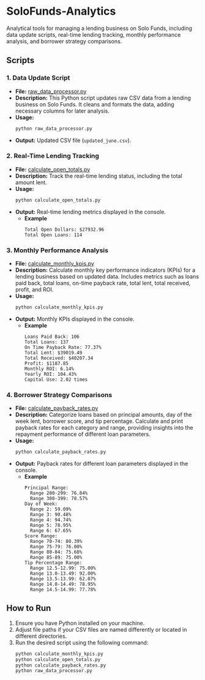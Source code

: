 # SoloFunds-Analytics
Analytical tools for managing a lending business on Solo Funds, including data update scripts, real-time lending tracking, monthly performance analysis, and borrower strategy comparisons.

## Scripts

### 1. Data Update Script
   - **File:** [raw_data_processor.py](raw_data_processor.py)
   - **Description:** This Python script updates raw CSV data from a lending business on Solo Funds. It cleans and formats the data, adding necessary columns for later analysis.
   - **Usage:**
     ```bash
     python raw_data_processor.py
     ```
   - **Output:** Updated CSV file (`updated_june.csv`).

### 2. Real-Time Lending Tracking
   - **File:** [calculate_open_totals.py](calculate_open_totals.py)
   - **Description:** Track the real-time lending status, including the total amount lent.
   - **Usage:**
     ```bash
     python calculate_open_totals.py
     ```
   - **Output:** Real-time lending metrics displayed in the console.
     - **Example**
        ```plaintext
        Total Open Dollars: $27932.96
        Total Open Loans: 114
        ```

### 3. Monthly Performance Analysis
   - **File:** [calculate_monthly_kpis.py](calculate_monthly_kpis.py)
   - **Description:** Calculate monthly key performance indicators (KPIs) for a lending business based on updated data. Includes metrics such as loans paid back, total loans, on-time payback rate, total lent, total received, profit, and ROI.
   - **Usage:**
     ```bash
     python calculate_monthly_kpis.py
     ```
   - **Output:** Monthly KPIs displayed in the console.
     - **Example**
         ```plaintext
         Loans Paid Back: 106
         Total Loans: 137
         On Time Payback Rate: 77.37%
         Total Lent: $39019.49
         Total Received: $40207.34
         Profit: $1187.85
         Monthly ROI: 6.14%
         Yearly ROI: 104.43%
         Capital Use: 2.02 times
         ```

### 4. Borrower Strategy Comparisons
   - **File:** [calculate_payback_rates.py](calculate_payback_rates.py)
   - **Description:** Categorize loans based on principal amounts, day of the week lent, borrower score, and tip percentage. Calculate and print payback rates for each category and range, providing insights into the repayment performance of different loan parameters.
   - **Usage:**
     ```bash
     python calculate_payback_rates.py
     ```
   - **Output:** Payback rates for different loan parameters displayed in the console.
     - **Example**
        ```plaintext
        Principal Range:
          Range 200-299: 76.84%
          Range 300-399: 78.57%
        Day of Week:
          Range 2: 59.09%
          Range 3: 90.48%
          Range 4: 94.74%
          Range 5: 78.95%
          Range 6: 67.65%
        Score Range:
          Range 70-74: 80.39%
          Range 75-79: 76.00%
          Range 80-84: 75.68%
          Range 85-89: 75.00%
        Tip Percentage Range:
          Range 12.5-12.99: 75.00%
          Range 13.0-13.49: 92.00%
          Range 13.5-13.99: 62.07%
          Range 14.0-14.49: 78.95%
          Range 14.5-14.99: 77.78%
        ```

## How to Run
1. Ensure you have Python installed on your machine.
2. Adjust file paths if your CSV files are named differently or located in different directories.
3. Run the desired script using the following command:
   ```bash
   python calculate_monthly_kpis.py
   python calculate_open_totals.py
   python calculate_payback_rates.py
   python raw_data_processor.py

